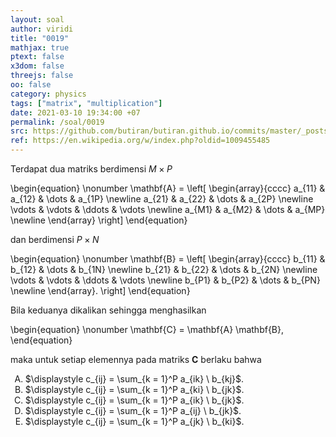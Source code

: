 ```yaml
---
layout: soal
author: viridi
title: "0019"
mathjax: true
ptext: false
x3dom: false
threejs: false
oo: false
category: physics
tags: ["matrix", "multiplication"]
date: 2021-03-10 19:34:00 +07
permalink: /soal/0019
src: https://github.com/butiran/butiran.github.io/commits/master/_posts/soal/01/2021-03-10-matrix-multiplication.md
ref: https://en.wikipedia.org/w/index.php?oldid=1009455485
---
```

Terdapat dua matriks berdimensi $M \times P$

\begin{equation} \nonumber
\mathbf{A} = \left[
\begin{array}{cccc}
a_{11} & a_{12} & \dots & a_{1P} \newline
a_{21} & a_{22} & \dots & a_{2P} \newline
\vdots & \vdots & \ddots & \vdots \newline
a_{M1} & a_{M2} & \dots & a_{MP} \newline
\end{array}
\right]
\end{equation}

dan berdimensi $P \times N$

\begin{equation} \nonumber
\mathbf{B} = \left[
\begin{array}{cccc}
b_{11} & b_{12} & \dots & b_{1N} \newline
b_{21} & b_{22} & \dots & b_{2N} \newline
\vdots & \vdots & \ddots & \vdots \newline
b_{P1} & b_{P2} & \dots & b_{PN} \newline
\end{array}.
\right]
\end{equation}

Bila keduanya dikalikan sehingga menghasilkan

\begin{equation} \nonumber
\mathbf{C} = \mathbf{A} \mathbf{B},
\end{equation}

maka untuk setiap elemennya pada matriks $\mathbf{C}$ berlaku bahwa

<ol type="A">
<li>$\displaystyle c_{ij} = \sum_{k = 1}^P a_{ik} \ b_{kj}$.
<li>$\displaystyle c_{ij} = \sum_{k = 1}^P a_{ki} \ b_{jk}$.
<li>$\displaystyle c_{ij} = \sum_{k = 1}^P a_{ik} \ b_{jk}$.
<li>$\displaystyle c_{ij} = \sum_{k = 1}^P a_{ij} \ b_{jk}$.
<li>$\displaystyle c_{ij} = \sum_{k = 1}^P a_{jk} \ b_{ki}$.
